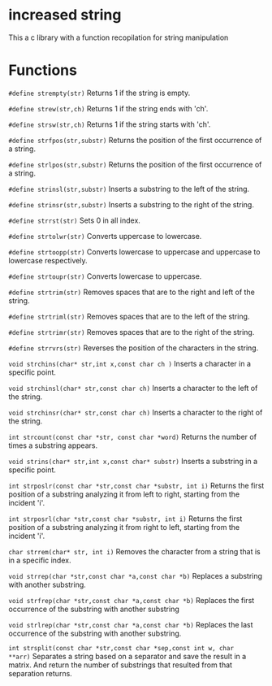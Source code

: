 # increased string
This a c library with a function recopilation for string manipulation

Functions
======
<code>#define strempty(str)</code>
Returns 1 if the string is empty.

<code>#define strew(str,ch)</code>
Returns 1 if the string ends with 'ch'.

<code>#define strsw(str,ch)</code>
Returns 1 if the string starts with 'ch'.

<code>#define strfpos(str,substr)</code>
Returns the position of the first occurrence of a string.

<code>#define strlpos(str,substr)</code>
Returns the position of the first occurrence of a string.

<code>#define strinsl(str,substr)</code>
Inserts a substring to the left of the string.

<code>#define strinsr(str,substr)</code>
Inserts a substring to the right of the string.

<code>#define strrst(str)</code>
Sets 0 in all index.

<code>#define strtolwr(str)</code>
Converts uppercase to lowercase.

<code>#define strtoopp(str)</code>
Converts lowercase to uppercase and uppercase to lowercase respectively.

<code>#define strtoupr(str)</code>
Converts lowercase to uppercase.

<code>#define strtrim(str)</code>
Removes spaces that are to the right and left of the string.

<code>#define strtriml(str)</code>
Removes spaces that are to the left of the string.

<code>#define strtrimr(str)</code>
Removes spaces that are to the right of the string.

<code>#define strrvrs(str)</code>
Reverses the position of the characters in the string.

<code>void strchins(char* str,int x,const char ch )</code>
Inserts a character in a specific point.

<code>void strchinsl(char* str,const char ch)</code>
Inserts a character to the left of the string.

<code>void strchinsr(char* str,const char ch)</code>
Inserts a character to the right of the string.

<code>int strcount(const char *str, const char *word)</code>
Returns the number of times a substring appears.

<code>void strins(char* str,int x,const char* substr)</code>
Inserts a substring in a specific point.

<code>int strposlr(const char *str,const char *substr, int i)</code>
Returns the first position of a substring analyzing it from left to right, starting from the incident 'i'.

<code>int strposrl(char *str,const char *substr, int i)</code>
Returns the first position of a substring analyzing it from right to left, starting from the incident 'i'.

<code>char strrem(char* str, int i)</code>
Removes the character from a string that is in a specific index.

<code>void strrep(char *str,const char *a,const char *b)</code>
Replaces a substring with another substring.

<code>void strfrep(char *str,const char *a,const char *b)</code>
Replaces the first occurrence of the substring with another substring

<code>void strlrep(char *str,const char *a,const char *b)</code>
Replaces the last occurrence of the substring with another substring.

<code>int strsplit(const char *str,const char *sep,const int w, char **arr)</code>
Separates a string based on a separator and save the result in a matrix. And return the number of substrings that resulted from that separation returns.
